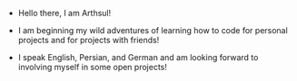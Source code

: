 - Hello there, I am Arthsul!

- I am beginning my wild adventures of learning how to code for personal projects and for projects with friends!

- I speak English, Persian, and German and am looking forward to involving myself in some open projects!

